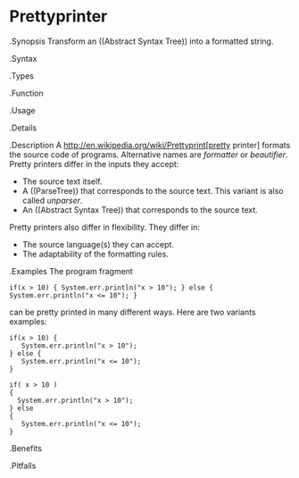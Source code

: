 # Prettyprinter

.Synopsis
Transform an ((Abstract Syntax Tree)) into a formatted string.

.Syntax

.Types

.Function
       
.Usage

.Details

.Description
A http://en.wikipedia.org/wiki/Prettyprint[pretty printer]
formats the source code of programs. Alternative names are _formatter_ or _beautifier_.
Pretty printers differ in the inputs they accept:

*  The source text itself.
*  A ((ParseTree)) that corresponds to the source text. This variant is also called _unparser_.
*  An ((Abstract Syntax Tree)) that corresponds to the source text.


Pretty printers also differ in flexibility. They differ in:

*  The source language(s) they can accept.
*  The adaptability of the formatting rules.

.Examples
The program fragment
```rascal
if(x > 10) { System.err.println("x > 10"); } else { System.err.println("x <= 10"); }
```
can be pretty printed in many different ways. Here are two variants examples:
```rascal
if(x > 10) { 
   System.err.println("x > 10"); 
} else { 
   System.err.println("x <= 10"); 
}
```

```rascal
if( x > 10 )
{ 
  System.err.println("x > 10"); 
} else 
{ 
   System.err.println("x <= 10"); 
}
```
.Benefits

.Pitfalls

